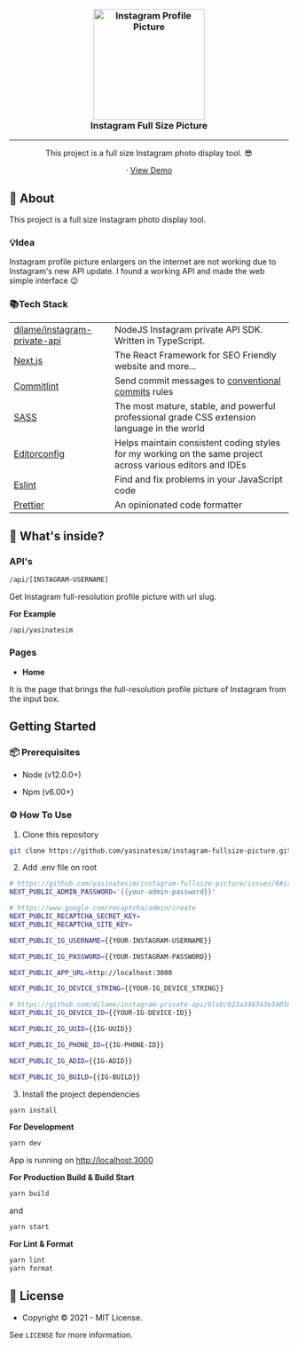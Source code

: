 

<h3 align="center">
  <br />
   <a  href="https://github.com/yasinatesim/instagram-fullsize-picture"><img  src="https://yasinates.com/instagram-fullsize-picture.png"  alt="Instagram Profile Picture"  width="200" /></a>
  <br />
Instagram Full Size Picture
  <br />
</h3>
<hr />

<p  align="center">This project is a full size Instagram photo display tool. 😎</p>


  <p align="center">
· <a  href="https://instagram-fullsize-picture.yasinatesim.vercel.app/">View Demo</a>
  </p>


## 📖 About



This project is a full size Instagram photo display tool.

### 💡Idea
Instagram profile picture enlargers on the internet are not working due to Instagram's new API update. I found a working API and made the web simple interface 😉


### 📚Tech Stack

<table>
  <tr>
    <td> <a href="https://github.com/dilame/instagram-private-api">dilame/instagram-private-api</a></td>
    <td>NodeJS Instagram private API SDK. Written in TypeScript.</td>
  </tr>
  <tr>
    <td><a href="https://nextjs.org/">Next.js</a></td>
    <td>The React Framework for SEO Friendly website and more...</td>
  </tr>
  <tr>
    <td> <a href="https://github.com/conventional-changelog/commitlint">Commitlint</a></td>
    <td>Send commit messages to <a href="https://www.conventionalcommits.org/en/v1.0.0/">conventional commits</a> rules</td>
  </tr>
  <tr>
    <td><a href="https://sass-lang.com/">SASS</a></td>
    <td>The most mature, stable, and powerful professional grade CSS extension language in the world</td>
  </tr>
  <tr>
    <td><a href="https://editorconfig.org/">Editorconfig</a></td>
    <td>Helps maintain consistent coding styles for my working on the same project across various editors and IDEs</td>
  </tr>
  <tr>
    <td><a href="https://eslint.org/">Eslint</a></td>
    <td>Find and fix problems in your JavaScript code</td>
  </tr>
  <tr>
    <td><a href="https://prettier.io/">Prettier</a></td>
    <td>An opinionated code formatter</td>
  </tr>
</table>



## 🧐 What's inside?



### API's
```bash
/api/[INSTAGRAM-USERNAME]
```


Get Instagram full-resolution profile picture with url slug.



**For Example**

```
/api/yasinatesim
```



### Pages


- **Home**

It is the page that brings the full-resolution profile picture of Instagram from the input box.




## Getting Started



### 📦 Prerequisites



- Node (v12.0.0+)



- Npm (v6.00+)



### ⚙️ How To Use




1. Clone this repository



```bash
git clone https://github.com/yasinatesim/instagram-fullsize-picture.git
```



2. Add .env file on root

```bash
# https://github.com/yasinatesim/instagram-fullsize-picture/issues/6#issuecomment-1424191150
NEXT_PUBLIC_ADMIN_PASSWORD='{{your-admin-password}}'

# https://www.google.com/recaptcha/admin/create
NEXT_PUBLIC_RECAPTCHA_SECRET_KEY=
NEXT_PUBLIC_RECAPTCHA_SITE_KEY=

NEXT_PUBLIC_IG_USERNAME={{YOUR-INSTAGRAM-USERNAME}}

NEXT_PUBLIC_IG_PASSWORD={{YOUR-INSTAGRAM-PASSWORD}}

NEXT_PUBLIC_APP_URL=http://localhost:3000

NEXT_PUBLIC_IG_DEVICE_STRING={{YOUR-IG_DEVICE_STRING}}

# https://github.com/dilame/instagram-private-api/blob/623a348343e34058c3a286693740aa3698aed3cc/src/core/state.ts#L245
NEXT_PUBLIC_IG_DEVICE_ID={{YOUR-IG-DEVICE-ID}}

NEXT_PUBLIC_IG_UUID={{IG-UUID}}

NEXT_PUBLIC_IG_PHONE_ID={{IG-PHONE-ID}}

NEXT_PUBLIC_IG_ADID={{IG-ADID}}

NEXT_PUBLIC_IG_BUILD={{IG-BUILD}}
```


3. Install the project dependencies


```bash
yarn install
```



**For Development**



```bash
yarn dev
```

App is running on [http://localhost:3000](http://localhost:3000)



**For Production Build & Build Start**



```bash
yarn build
```


and





```bash
yarn start
```




**For Lint & Format**



```bash
yarn lint
yarn format
```





## 🔑 License

* Copyright © 2021 - MIT License.

See `LICENSE` for more information.

